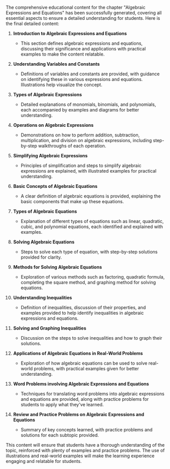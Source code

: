 The comprehensive educational content for the chapter "Algebraic Expressions and Equations" has been successfully generated, covering all essential aspects to ensure a detailed understanding for students. Here is the final detailed content:

1. **Introduction to Algebraic Expressions and Equations**
   - This section defines algebraic expressions and equations, discussing their significance and applications with practical examples to make the content relatable.

2. **Understanding Variables and Constants**
   - Definitions of variables and constants are provided, with guidance on identifying these in various expressions and equations. Illustrations help visualize the concept.

3. **Types of Algebraic Expressions**
   - Detailed explanations of monomials, binomials, and polynomials, each accompanied by examples and diagrams for better understanding.

4. **Operations on Algebraic Expressions**
   - Demonstrations on how to perform addition, subtraction, multiplication, and division on algebraic expressions, including step-by-step walkthroughs of each operation.

5. **Simplifying Algebraic Expressions**
   - Principles of simplification and steps to simplify algebraic expressions are explained, with illustrated examples for practical understanding.

6. **Basic Concepts of Algebraic Equations**
   - A clear definition of algebraic equations is provided, explaining the basic components that make up these equations.

7. **Types of Algebraic Equations**
   - Explanation of different types of equations such as linear, quadratic, cubic, and polynomial equations, each identified and explained with examples.

8. **Solving Algebraic Equations**
   - Steps to solve each type of equation, with step-by-step solutions provided for clarity.

9. **Methods for Solving Algebraic Equations**
   - Exploration of various methods such as factoring, quadratic formula, completing the square method, and graphing method for solving equations.

10. **Understanding Inequalities**
    - Definition of inequalities, discussion of their properties, and examples provided to help identify inequalities in algebraic expressions and equations.

11. **Solving and Graphing Inequalities**
    - Discussion on the steps to solve inequalities and how to graph their solutions.

12. **Applications of Algebraic Equations in Real-World Problems**
    - Exploration of how algebraic equations can be used to solve real-world problems, with practical examples given for better understanding.

13. **Word Problems involving Algebraic Expressions and Equations**
    - Techniques for translating word problems into algebraic expressions and equations are provided, along with practice problems for students to apply what they've learned.

14. **Review and Practice Problems on Algebraic Expressions and Equations**
    - Summary of key concepts learned, with practice problems and solutions for each subtopic provided.

This content will ensure that students have a thorough understanding of the topic, reinforced with plenty of examples and practice problems. The use of illustrations and real-world examples will make the learning experience engaging and relatable for students.